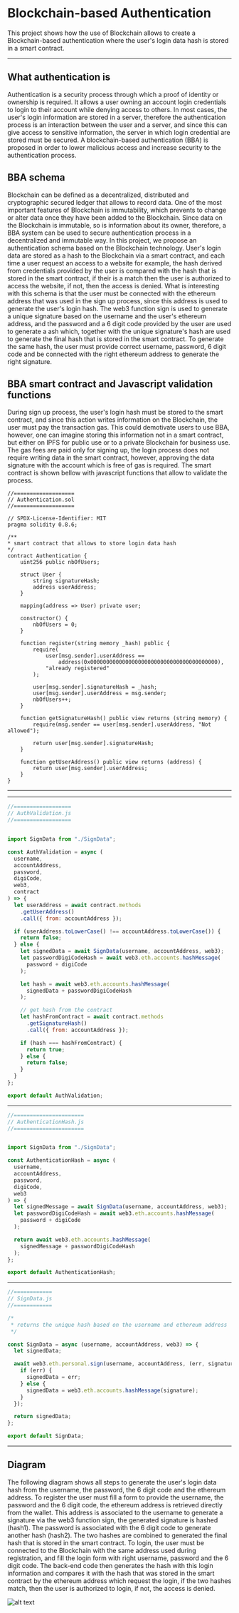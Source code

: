 # Blockchain-based Authentication

This project shows how the use of Blockchain allows to create a Blockchain-based authentication where the user's login data hash is stored in a smart contract.

---

## What authentication is

Authentication is a security process through which a proof of identity or ownership is required. It allows a user owning an account login credentials to login to their account while denying access to others. In most cases, the user's login information are stored in a server, therefore the authentication process is an interaction between the user and a server, and since this can give access to sensitive information, the server in which login credential are stored must be secured. A blockchain-based authentication (BBA) is proposed in order to lower malicious access and increase security to the authentication process.

## BBA schema

Blockchain can be defined as a decentralized, distributed and cryptographic secured ledger that allows to record data. One of the most important features of Blockchain is immutability, which prevents to change or alter data once they have been added to the Blockchain. Since data on the Blockchain is immutable, so is information about its owner, therefore, a BBA system can be used to secure authentication process in a decentralized and immutable way. In this project, we propose an authentication schema based on the Blockchain technology. User's login data are stored as a hash to the Blockchain via a smart contract, and each time a user request an access to a website for example, the hash derived from credentials provided by the user is compared with the hash that is stored in the smart contract, if their is a match then the user is authorized to access the website, if not, then the access is denied. What is interesting with this schema is that the user must be connected with the ethereum address that was used in the sign up process, since this address is used to generate the user's login hash. The web3 function sign is used to generate a unique signature based on the username and the user's ethereum address, and the password and a 6 digit code provided by the user are used to generate a ash which, together with the unique signature's hash are used to generate the final hash that is stored in the smart contract. To generate the same hash, the user must provide correct username, password, 6 digit code and be connected with the right ethereum address to generate the right signature.

## BBA smart contract and Javascript validation functions

During sign up process, the user's login hash must be stored to the smart contract, and since this action writes information on the Blockchain, the user must pay the transaction gas. This could demotivate users to use BBA, however, one can imagine storing this information not in a smart contract, but either on IPFS for public use or to a private Blockchain for business use. The gas fees are paid only for signing up, the login process does not require writing data in the smart contract, however, approving the data signature with the account which is free of gas is required. The smart contract is shown bellow with javascript functions that allow to validate the process.

```solidity
//===================
// Authentication.sol
//===================

// SPDX-License-Identifier: MIT
pragma solidity 0.8.6;

/**
* smart contract that allows to store login data hash
*/
contract Authentication {
    uint256 public nbOfUsers;

    struct User {
        string signatureHash;
        address userAddress;
    }

    mapping(address => User) private user;

    constructor() {
        nbOfUsers = 0;
    }

    function register(string memory _hash) public {
        require(
            user[msg.sender].userAddress ==
                address(0x0000000000000000000000000000000000000000),
            "already registered"
        );

        user[msg.sender].signatureHash = _hash;
        user[msg.sender].userAddress = msg.sender;
        nbOfUsers++;
    }

    function getSignatureHash() public view returns (string memory) {
        require(msg.sender == user[msg.sender].userAddress, "Not allowed");

        return user[msg.sender].signatureHash;
    }

    function getUserAddress() public view returns (address) {
        return user[msg.sender].userAddress;
    }
}
```
---

---

```javascript
//==================
// AuthValidation.js
//==================


import SignData from "./SignData";

const AuthValidation = async (
  username,
  accountAddress,
  password,
  digiCode,
  web3,
  contract
) => {
  let userAddress = await contract.methods
    .getUserAddress()
    .call({ from: accountAddress });

  if (userAddress.toLowerCase() !== accountAddress.toLowerCase()) {
    return false;
  } else {
    let signedData = await SignData(username, accountAddress, web3);
    let passwordDigiCodeHash = await web3.eth.accounts.hashMessage(
      password + digiCode
    );

    let hash = await web3.eth.accounts.hashMessage(
      signedData + passwordDigiCodeHash
    );

    // get hash from the contract
    let hashFromContract = await contract.methods
      .getSignatureHash()
      .call({ from: accountAddress });

    if (hash === hashFromContract) {
      return true;
    } else {
      return false;
    }
  }
};

export default AuthValidation;
```

---

```javascript
//======================
// AuthenticationHash.js
//======================


import SignData from "./SignData";

const AuthenticationHash = async (
  username,
  accountAddress,
  password,
  digiCode,
  web3
) => {
  let signedMessage = await SignData(username, accountAddress, web3);
  let passwordDigiCodeHash = await web3.eth.accounts.hashMessage(
    password + digiCode
  );

  return await web3.eth.accounts.hashMessage(
    signedMessage + passwordDigiCodeHash
  );
};

export default AuthenticationHash;
```

---

```javascript
//============
// SignData.js
//============

/*
 * returns the unique hash based on the username and ethereum address
 */

const SignData = async (username, accountAddress, web3) => {
  let signedData;

  await web3.eth.personal.sign(username, accountAddress, (err, signature) => {
    if (err) {
      signedData = err;
    } else {
      signedData = web3.eth.accounts.hashMessage(signature);
    }
  });

  return signedData;
};

export default SignData;
```

---

## Diagram

The following diagram shows all steps to generate the user's login data hash from the username, the password, the 6 digit code and the ethereum address. To register the user must fill a form to provide the username, the password and the 6 digit code, the ethereum address is retrieved directly from the wallet. This address is associated to the username to generate a signature via the web3 function sign, the generated signature is hashed (hash1). The password is associated with the 6 digit code to generate another hash (hash2). The two hashes are combined to generated the final hash that is stored in the smart contract. To login, the user must be connected to the Blockchain with the same address used during registration, and fill the login form with right username, password and the 6 digit code. The back-end code then generates the hash with this login information and compares it with the hash that was stored in the smart contract by the ethereum address which request the login, if the two hashes match, then the user is authorized to login, if not, the access is denied.

![alt text](./client/src/img/pdf/diagram.png "BBA diagram") 


